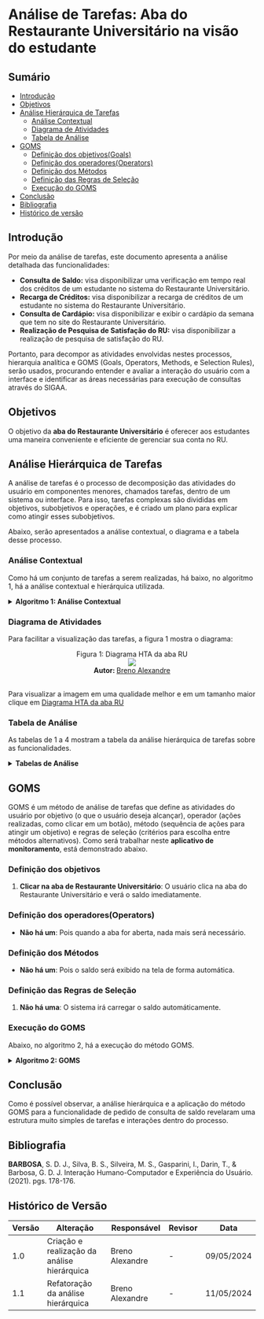 # Análise de Tarefas: Aba do Restaurante Universitário na visão do estudante

## Sumário
* [Introdução](#Introdução)
* [Objetivos](#Objetivos)
* [Análise Hierárquica de Tarefas](#Análise-Hierárquica-de-Tarefas)
    * [Análise Contextual](#Análise-Contextual)
    * [Diagrama de Atividades](#Diagrama-de-Atividades)
    * [Tabela de Análise](#Tabela-de-Análise)
* [GOMS](#GOMS)
    * [Definição dos objetivos(Goals)](#Definição-dos-objetivos)
    * [Definição dos operadores(Operators)](#Definição-dos-operadores(Operators))
    * [Definição dos Métodos](#Definição-dos-Métodos )
    * [Definição das Regras de Seleção](#Definição-das-Regras-de-Seleção)
    * [Execução do GOMS](#Execução-do-GOMS)
* [Conclusão](#Conclusão)
* [Bibliografia](#Bibliografia)
* [Histórico de versão](#Histórico-de-versão)
  
## Introdução
Por meio da análise de tarefas, este documento apresenta a análise detalhada das funcionalidades:
- **Consulta de Saldo:** visa disponibilizar uma verificação em tempo real dos créditos de um estudante no sistema do Restaurante Universitário.
- **Recarga de Créditos:** visa disponibilizar a recarga de créditos de um estudante no sistema do Restaurante Universitário.
- **Consulta de Cardápio:** visa disponibilizar e exibir o cardápio da semana que tem no site do Restaurante Universitário.
- **Realização de Pesquisa de Satisfação do RU:** visa disponibilizar a realização de pesquisa de satisfação do RU.

Portanto, para decompor as atividades envolvidas nestes processos, hierarquia analítica e GOMS (Goals, Operators, Methods, e Selection Rules), 
serão usados, procurando entender e avaliar a interação do usuário com a interface e identificar as áreas necessárias para execução de consultas através do SIGAA.

## Objetivos
O objetivo da **aba do Restaurante Universitário** é oferecer aos estudantes uma maneira conveniente e eficiente de gerenciar sua conta no RU.

## Análise Hierárquica de Tarefas
A análise de tarefas é o processo de decomposição das atividades do usuário em componentes menores, chamados tarefas, dentro de um sistema ou interface.
Para isso, tarefas complexas são divididas em objetivos, subobjetivos e operações, e é criado um plano para explicar como atingir esses subobjetivos.

Abaixo, serão apresentados a análise contextual, o diagrama e a tabela desse processo.

### Análise Contextual
Como há um conjunto de tarefas a serem realizadas, há baixo, no algoritmo 1, há a análise contextual e hierárquica utilizada.

<details>
  <summary size="20"><b> Algoritmo 1: Análise Contextual </b></summary> 
<br>
   
  **Algoritmo 1: Análise Contextual**

    0. Realizar Consulta de Saldo (1/2)
      1. Clicar na aba de Restaurante Universitário (1>2)

    0. Acessar Funcionalidade de Recarga de Créditos (1/2)
     1. Escolher Opção de Recarga (1>2)
       1.1 Opção de Cartão de Crédito ou Débito (1/2)
         1.1.1 Inserir Valor a ser Recarregado (1+2)
           1.1.1.1 Digitar Valor Desejado para Recarga
         1.1.2 Inserir Detalhes do Cartão de Crédito (1+2)
           1.1.2.1 Número do Cartão
           1.1.2.2 Data de Validade
           1.1.2.3 Código de Segurança
         1.1.3 Confirmar Transação com Cartão de Crédito (1>2)
           1.1.3.1 Autorizar Pagamento
           1.1.3.2 Verificar Transação Aprovada
       1.2 Opção de Boleto Bancário (1/2)
         1.2.1 Gerar Boleto com Valor a ser Pago (1>2)
           1.2.1.1 Gerar Boleto com Dados do Pagador
           1.2.1.2 Emitir Boleto com Valor Adequado
         1.2.2 Realizar Pagamento do Boleto (1>2)
           1.2.2.1 Efetuar Pagamento através do Banco ou Internet Banking
           1.2.2.2 Confirmar Pagamento do Boleto
       1.3 Opção de PIX (1/2)
         1.3.1 Inserir Valor a ser Recarregado (1>2)
           1.3.1.1 Digitar Valor Desejado para Recarga
         1.3.2 Gerar QR Code para Pagamento via PIX (1>2)
           1.3.2.1 Gerar Código QR com Dados da Transação
           1.3.2.2 Disponibilizar Código QR para Escaneamento
         1.3.3 Efetuar Pagamento via PIX (1>2)
           1.3.3.1 Escanear QR Code com Aplicativo Bancário
           1.3.3.2 Confirmar Transação PIX
     2. Receber Confirmação e Comprovante (1>2)
       2.1 Visualizar Confirmação da Transação
         2.1.1 Receber Notificação de Sucesso
       2.2 Receber Comprovante de Pagamento (1>2)
         2.2.1 Gerar Comprovante em Formato Digital ou PDF
     3. Atualizar Saldo na Conta do Usuário (1>2)
       3.1 Refletir Saldo Atualizado na Conta do Usuário
         3.1.1 Verificar Disponibilidade de Recursos Recarregados
     4. Oferecer Suporte ao Usuário (1>2)
       4.1 Disponibilizar Canal de Atendimento ao Cliente
         4.1.1 Chat ao Vivo, Suporte por Telefone, E-mail, etc.

    0. Realizar Consulta de Cardápio (1/2)
      1. Opção de Consultar Cardápio (1>2)
         1.1 Opção do Refeitório (1/2)
            1.1.1 Escolher Campus (1>2)
               1.1.1.1 Selecionar Cardápio (1>2)
                  1.1.1.1.1 Baixar PDF
                  1.1.1.1.2 Imprimir PDF
                  1.1.1.1.3 Dar zoom
                  1.1.1.1.4 Tirar zoom
         1.2 Opção de ver o Cardápio do Restaurante Executivo (1/2)
            1.2.1 Selecionar Cardápio (1>2)
                  1.2.1.1 Baixar PDF
                  1.2.1.2 Imprimir PDF
                  1.2.1.3 Dar zoom 
                  1.2.1.4 Tirar zoom

    0. Realizar Pesquisa de Satisfação do RU (1/2)
       1. Opção de Pesquisa de Satisfação do RU (1>2)
          1.1 Preencher o formulário (1>2)
             1.1.1 Baixar uma cópia do formulário respondido como PDF

<strong> Autor: </strong> <a href="https://github.com/brenoalexandre0"> Breno Alexandre </a>

</details>

### Diagrama de Atividades

Para facilitar a visualização das tarefas, a figura 1 mostra o diagrama:

 <div align="center">
    Figura 1: Diagrama HTA da aba RU
    <br>
    <img src="https://github.com/Interacao-Humano-Computador/2024.1-SIGAA/blob/main/assets/HTAabaRU.png">
    <br>
    <strong> Autor: </strong> <a href="https://github.com/brenoalexandre0"> Breno Alexandre </a>
    <br>
</div>

<br>

Para visualizar a imagem em uma qualidade melhor e em um tamanho maior clique em [Diagrama HTA da aba RU](https://github.com/Interacao-Humano-Computador/2024.1-SIGAA/blob/main/assets/HTAabaRU.png)

### Tabela de Análise
As tabelas de 1 a 4 mostram a tabela da análise hierárquica de tarefas sobre as funcionalidades.

<details>
  <summary size="20"><b> Tabelas de Análise </b></summary> 
<br>
<center>
   
**Tabela 1**: Análise Hierárquica de consulta de saldo.

| Objetivos/Operações                           | Relações | Problemas e Recomendações                                                                                                                                                                           |
| --------------------------------------------- | -------- | --------------------------------------------------------------------------------------------------------------------------------------------------------------------------------------------------- |
| 0. Realizar Consulta de Saldo                 | 1/2      | **Input**: Necessidade de consultar o saldo no RU.<br>**Feedback**: O sistema carrega os dados.<br>**Plano**: Mostrar o saldo atual do estudante.<br>**Recomendação**: Prosseguir para a aba do RU. |
| 1. Clicar na aba de Restaurante Universitário | 1>2      | **Input**: Clicar na aba.<br>**Feedback**: Mostra o saldo atual.<br>**Plano:** Checar o saldo do estudante.<br>**Recomendação**: Nenhuma.                                                           |
<strong> Autor: </strong> <a href="https://github.com/brenoalexandre0"> Breno Alexandre </a>

**Tabela 2**: Análise Hierárquica da Recarga de Créditos.

| Objetivos/Operações                           | Relações | Problemas e Recomendações                                                                                                                                                                           |
| --------------------------------------------- | -------- | --------------------------------------------------------------------------------------------------------------------------------------------------------------------------------------------------- |
| 0. Realizar Consulta de Saldo                 | 1/2      | **Input**: Necessidade de consultar o saldo no RU.<br>**Feedback**: O sistema carrega os dados.<br>**Plano**: Mostrar o saldo atual do estudante.<br>**Recomendação**: Prosseguir para a aba do RU. |
| 1. Clicar na aba de Restaurante Universitário | 1>2      | **Input**: Clicar na aba.<br>**Feedback**: Mostra o saldo atual.<br>**Plano:** Checar o saldo do estudante.<br>**Recomendação**: Nenhuma.                                                           |
<strong> Autor: </strong> <a href="https://github.com/brenoalexandre0"> Breno Alexandre </a>


</center>
</details>

## GOMS
GOMS é um método de análise de tarefas que define as atividades do usuário por objetivo (o que o usuário deseja alcançar), operador (ações realizadas, como clicar em um botão), método (sequência de ações para atingir um objetivo) e regras de seleção (critérios para escolha entre métodos alternativos). Como será trabalhar neste **aplicativo de monitoramento**, está demonstrado abaixo.

### Definição dos objetivos
1. **Clicar na aba de Restaurante Universitário**: O usuário clica na aba do Restaurante Universitário e verá o saldo imediatamente.

### Definição dos operadores(Operators)
- **Não há um**: Pois quando a aba for aberta, nada mais será necessário.

### Definição dos Métodos
- **Não há um**: Pois o saldo será exibido na tela de forma automática.

### Definição das Regras de Seleção
1. **Não há uma**: O sistema irá carregar o saldo automáticamente.

### Execução do GOMS

Abaixo, no algoritmo 2, há a execução do método GOMS.

<details>
  <summary size="20"><b> Algoritmo 2: GOMS </b></summary> 
<br>
   
   **Algoritmo 2:** Execução do GOMS.
      
      GOAL 0: Realizar Consulta de Saldo
      
      GOAL 1: Clicar na aba de Restaurante Universitário

**Fonte:** [Breno Alexandre](https://github.com/brenoalexandre0)
</details>

## Conclusão
Como é possível observar, a análise hierárquica e a aplicação do método GOMS para a funcionalidade de pedido de consulta de saldo revelaram uma estrutura muito simples de tarefas e interações dentro do processo.

## Bibliografia
**BARBOSA**, S. D. J., Silva, B. S., Silveira, M. S., Gasparini, I., Darin, T., & Barbosa, G. D. J. Interação Humano-Computador e Experiência do Usuário. (2021). pgs. 178-176.

## Histórico de Versão
| Versão | Alteração                                   | Responsável     | Revisor         | Data       |
| ------ | ------------------------------------------- | --------------- | --------------- | ---------- |
| 1.0    | Criação e realização da análise hierárquica | Breno Alexandre | -               | 09/05/2024 |
| 1.1    | Refatoração da análise hierárquica          | Breno Alexandre | -               | 11/05/2024 |
